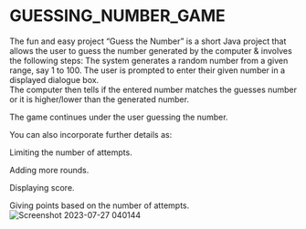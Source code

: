 # GUESSING_NUMBER_GAME
The fun and easy project “Guess the Number” is a short Java project that allows the user to guess the number generated by the computer &amp; involves the following steps:  The system generates a random number from a given range, say 1 to 100.  The user is prompted to enter their given number in a displayed dialogue box.  
The computer then tells if the entered number matches the guesses number or it is higher/lower than the generated number.

The game continues under the user guessing the number.

You can also incorporate further details as:

Limiting the number of attempts.

Adding more rounds.


Displaying score.

Giving points based on the number of attempts.
![Screenshot 2023-07-27 040144](https://github.com/smdydx/GUESSING_NUMBER_GAME/assets/77625439/79626541-bf16-4f52-a507-867e611a2200)
